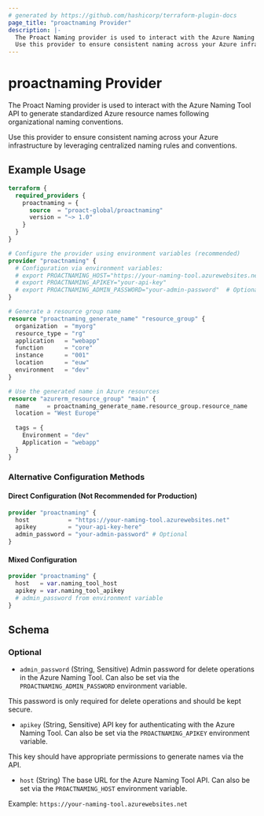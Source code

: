 ```yaml
---
# generated by https://github.com/hashicorp/terraform-plugin-docs
page_title: "proactnaming Provider"
description: |-
  The Proact Naming provider is used to interact with the Azure Naming Tool API to generate standardized Azure resource names following organizational naming conventions.
  Use this provider to ensure consistent naming across your Azure infrastructure by leveraging centralized naming rules and conventions.
---
```


# proactnaming Provider

The Proact Naming provider is used to interact with the Azure Naming Tool API to generate standardized Azure resource names following organizational naming conventions.

Use this provider to ensure consistent naming across your Azure infrastructure by leveraging centralized naming rules and conventions.

## Example Usage

```terraform
terraform {
  required_providers {
    proactnaming = {
      source  = "proact-global/proactnaming"
      version = "~> 1.0"
    }
  }
}

# Configure the provider using environment variables (recommended)
provider "proactnaming" {
  # Configuration via environment variables:
  # export PROACTNAMING_HOST="https://your-naming-tool.azurewebsites.net"
  # export PROACTNAMING_APIKEY="your-api-key"
  # export PROACTNAMING_ADMIN_PASSWORD="your-admin-password"  # Optional
}

# Generate a resource group name
resource "proactnaming_generate_name" "resource_group" {
  organization  = "myorg"
  resource_type = "rg"
  application   = "webapp"
  function      = "core"
  instance      = "001"
  location      = "euw"
  environment   = "dev"
}

# Use the generated name in Azure resources
resource "azurerm_resource_group" "main" {
  name     = proactnaming_generate_name.resource_group.resource_name
  location = "West Europe"
  
  tags = {
    Environment = "dev"
    Application = "webapp"
  }
}
```

### Alternative Configuration Methods

#### Direct Configuration (Not Recommended for Production)

```terraform
provider "proactnaming" {
  host           = "https://your-naming-tool.azurewebsites.net"
  apikey         = "your-api-key-here"
  admin_password = "your-admin-password" # Optional
}
```

#### Mixed Configuration

```terraform
provider "proactnaming" {
  host   = var.naming_tool_host
  apikey = var.naming_tool_apikey
  # admin_password from environment variable
}
```



<!-- schema generated by tfplugindocs -->
## Schema

### Optional

- `admin_password` (String, Sensitive) Admin password for delete operations in the Azure Naming Tool. Can also be set via the `PROACTNAMING_ADMIN_PASSWORD` environment variable.

This password is only required for delete operations and should be kept secure.
- `apikey` (String, Sensitive) API key for authenticating with the Azure Naming Tool. Can also be set via the `PROACTNAMING_APIKEY` environment variable.

This key should have appropriate permissions to generate names via the API.
- `host` (String) The base URL for the Azure Naming Tool API. Can also be set via the `PROACTNAMING_HOST` environment variable.

Example: `https://your-naming-tool.azurewebsites.net`
